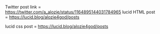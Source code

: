 ﻿Twitter post link = https://twitter.com/a_alozie/status/1164895144031784965
lucid HTML post = https://lucid.blog/alozie4god/posts

lucid css post = https://lucid.blog/alozie4god/posts